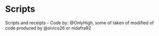 # Scripts
Scripts and receipts - Code by: @OnlyHigh, some of taken of modified of code produced by @sivico26 or nidafra92
